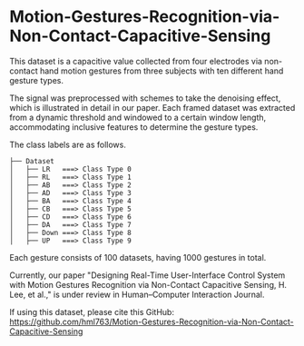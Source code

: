 # Motion-Gestures-Recognition-via-Non-Contact-Capacitive-Sensing


This dataset is a capacitive value collected from four electrodes via non-contact hand motion gestures from three subjects with ten different hand gesture types.

The signal was preprocessed with schemes to take the denoising effect, which is illustrated in detail in our paper. Each framed dataset was extracted from a dynamic threshold and windowed to a certain window length, accommodating inclusive features to determine the gesture types.

The class labels are as follows.

    ├── Dataset
    │   ├── LR   ===> Class Type 0
    │   ├── RL   ===> Class Type 1
    │   ├── AB   ===> Class Type 2
    │   ├── AD   ===> Class Type 3
    │   ├── BA   ===> Class Type 4
    │   ├── CB   ===> Class Type 5
    │   ├── CD   ===> Class Type 6
    │   ├── DA   ===> Class Type 7
    │   ├── Down ===> Class Type 8
    │   ├── UP   ===> Class Type 9
    
Each gesture consists of 100 datasets, having 1000 gestures in total.

Currently, our paper "Designing Real-Time User-Interface Control System with Motion Gestures Recognition via Non-Contact Capacitive Sensing, H. Lee, et al.," is under review in Human–Computer Interaction Journal.

If using this dataset, please cite this GitHub: https://github.com/hml763/Motion-Gestures-Recognition-via-Non-Contact-Capacitive-Sensing
